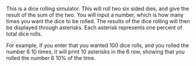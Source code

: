 This is a dice rolling simulator. This will roll two six sided dies, and give the result of the sum of the two. You will input a number, which is how many times you want the dice to be rolled.
The results of the dice rolling will then be displayed through asterisks. Each asterisk represents one percent of total dice rolls. 

For example, if you enter that you wanted 100 dice rolls, and you rolled the number 6 10 times, it will print 10 asterisks in the 6 row, showing that you rolled the number 6 10% of the time. 
